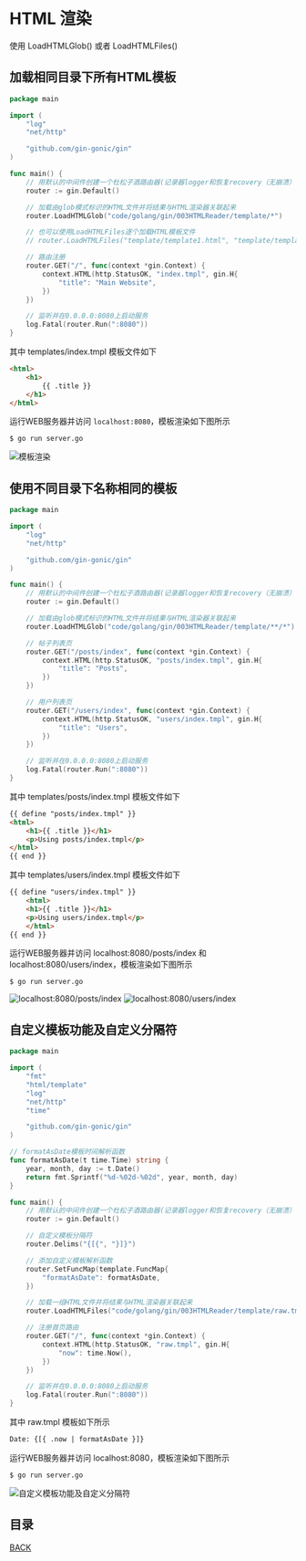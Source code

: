 # HTML 渲染

使用 LoadHTMLGlob() 或者 LoadHTMLFiles()

## 加载相同目录下所有HTML模板

```go
package main

import (
	"log"
	"net/http"

	"github.com/gin-gonic/gin"
)

func main() {
	// 用默认的中间件创建一个杜松子酒路由器(记录器logger和恢复recovery（无崩溃）中间件)
	router := gin.Default()

	// 加载由glob模式标识的HTML文件并将结果与HTML渲染器关联起来
	router.LoadHTMLGlob("code/golang/gin/003HTMLReader/template/*")

	// 也可以使用LoadHTMLFiles逐个加载HTML模板文件
	// router.LoadHTMLFiles("template/template1.html", "template/template2.html")

	// 路由注册
	router.GET("/", func(context *gin.Context) {
		context.HTML(http.StatusOK, "index.tmpl", gin.H{
			"title": "Main Website",
		})
	})

	// 监听并在0.0.0.0:8080上启动服务
	log.Fatal(router.Run(":8080"))
}
```

其中 templates/index.tmpl 模板文件如下

```html
<html>
    <h1>
        {{ .title }}
    </h1>
</html>
```

运行WEB服务器并访问 `localhost:8080`，模板渲染如下图所示

```shell
$ go run server.go
```

![模板渲染](https://lucklit.oss-cn-beijing.aliyuncs.com/written/Snip20191217_51.png)

## 使用不同目录下名称相同的模板

```go
package main

import (
	"log"
	"net/http"

	"github.com/gin-gonic/gin"
)

func main() {
	// 用默认的中间件创建一个杜松子酒路由器(记录器logger和恢复recovery（无崩溃）中间件)
	router := gin.Default()

	// 加载由glob模式标识的HTML文件并将结果与HTML渲染器关联起来
	router.LoadHTMLGlob("code/golang/gin/003HTMLReader/template/**/*")

	// 帖子列表页
	router.GET("/posts/index", func(context *gin.Context) {
		context.HTML(http.StatusOK, "posts/index.tmpl", gin.H{
			"title": "Posts",
		})
	})

	// 用户列表页
	router.GET("/users/index", func(context *gin.Context) {
		context.HTML(http.StatusOK, "users/index.tmpl", gin.H{
			"title": "Users",
		})
	})

	// 监听并在0.0.0.0:8080上启动服务
	log.Fatal(router.Run(":8080"))
}
```

其中 templates/posts/index.tmpl 模板文件如下

```html
{{ define "posts/index.tmpl" }}
<html>
    <h1>{{ .title }}</h1>
    <p>Using posts/index.tmpl</p>
</html>
{{ end }}
```

其中 templates/users/index.tmpl 模板文件如下

```html
{{ define "users/index.tmpl" }}
    <html>
    <h1>{{ .title }}</h1>
    <p>Using users/index.tmpl</p>
    </html>
{{ end }}
```

运行WEB服务器并访问 localhost:8080/posts/index 和 localhost:8080/users/index，模板渲染如下图所示

```shell
$ go run server.go
```
![localhost:8080\/posts\/index](https://lucklit.oss-cn-beijing.aliyuncs.com/written/Snip20191217_52.png)
![localhost:8080\/users\/index](https://lucklit.oss-cn-beijing.aliyuncs.com/written/Snip20191217_53.png)

## 自定义模板功能及自定义分隔符


```go
package main

import (
	"fmt"
	"html/template"
	"log"
	"net/http"
	"time"

	"github.com/gin-gonic/gin"
)

// formatAsDate模板时间解析函数
func formatAsDate(t time.Time) string {
	year, month, day := t.Date()
	return fmt.Sprintf("%d-%02d-%02d", year, month, day)
}

func main() {
	// 用默认的中间件创建一个杜松子酒路由器(记录器logger和恢复recovery（无崩溃）中间件)
	router := gin.Default()

	// 自定义模板分隔符
	router.Delims("{[{", "}]}")

	// 添加自定义模板解析函数
	router.SetFuncMap(template.FuncMap{
		"formatAsDate": formatAsDate,
	})

	// 加载一组HTML文件并将结果与HTML渲染器关联起来
	router.LoadHTMLFiles("code/golang/gin/003HTMLReader/template/raw.tmpl")

	// 注册首页路由
	router.GET("/", func(context *gin.Context) {
		context.HTML(http.StatusOK, "raw.tmpl", gin.H{
			"now": time.Now(),
		})
	})

	// 监听并在0.0.0.0:8080上启动服务
	log.Fatal(router.Run(":8080"))
}
```

其中 raw.tmpl 模板如下所示

```html
Date: {[{ .now | formatAsDate }]}
```

运行WEB服务器并访问 localhost:8080，模板渲染如下图所示

```shell
$ go run server.go
```
![自定义模板功能及自定义分隔符](https://lucklit.oss-cn-beijing.aliyuncs.com/written/Snip20191217_54.png)

## 目录

[BACK](../GolangGin.md)
